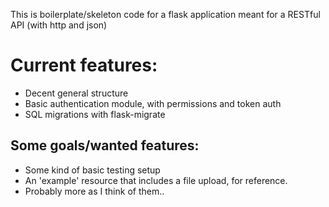 This is boilerplate/skeleton code for a flask application meant for a 
RESTful API (with http and json)

Current features:
================
* Decent general structure
* Basic authentication module, with permissions and token auth
* SQL migrations with flask-migrate

Some goals/wanted features:
-------------------------
* Some kind of basic testing setup
* An 'example' resource that includes a file upload, for reference.
* Probably more as I think of them..
